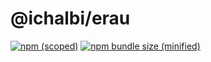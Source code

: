 # @ichalbi/erau

[![npm (scoped)](https://img.shields.io/npm/v/@ichalbi/E-rau-js)](https://github.com/ichalbi/E-rau-js)
[![npm bundle size (minified)](https://img.shields.io/bundlephobia/min/@ichalbi/erau.svg)](https://github.com/ichalbi/E-rau-js)

